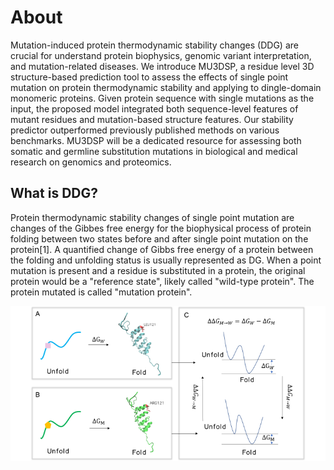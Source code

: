 # About

Mutation-induced protein thermodynamic stability changes (DDG) are crucial for understand protein biophysics, genomic variant interpretation, and mutation-related diseases. We introduce MU3DSP, a residue level 3D structure-based prediction tool to assess the effects of single point mutation on protein thermodynamic stability and applying to dingle-domain monomeric proteins. Given protein sequence with single mutations as the input, the proposed model integrated both sequence-level features of mutant residues and mutation-based structure features. Our stability predictor outperformed previously published methods on various benchmarks. MU3DSP will be a dedicated resource for assessing both somatic and germline substitution mutations in biological and medical research on genomics and proteomics. 

## What is DDG?

Protein thermodynamic stability changes of single point mutation are changes of the Gibbes free energy for the biophysical process of protein folding between two states before and after single point mutation on the protein[1]. A quantified change of Gibbs free energy of a protein between the folding and unfolding status is usually represented as DG. When a point mutation is present and a residue is substituted in a protein, the original protein would be a "reference state", likely called "wild-type protein". The protein mutated is called "mutation protein".  

![](https://raw.githubusercontent.com/hurraygong/MU3DSP/master/pictures/Figure.1zip.png)